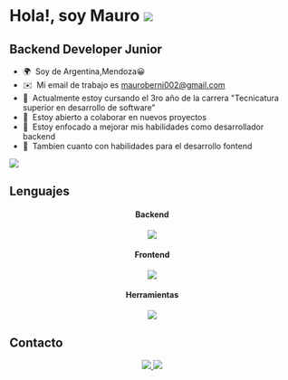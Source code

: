 Hola!, soy Mauro ![](https://user-images.githubusercontent.com/18350557/176309783-0785949b-9127-417c-8b55-ab5a4333674e.gif)
==================================================================================================================================

Backend Developer Junior
------------------------------


* 🌍  Soy de Argentina,Mendoza😀
* ✉️  Mi email de trabajo es [mauroberni002@gmail.com](mailto:krishnadevv12@gmail.com)
* 📖  Actualmente estoy cursando el 3ro año de la carrera "Tecnicatura superior en desarrollo de software"
* 🤝  Estoy abierto a colaborar en nuevos proyectos
* 📘  Estoy enfocado a mejorar mis habilidades como desarrollador backend 
* 📗  Tambien cuanto con habilidades para el desarrollo fontend


<a href="https://www.github.com/krishnadev7" target="_blank" rel="noreferrer"><img
src="https://img.shields.io/github/followers/krishnadev7?logo=github&style=for-the-badge&color=ef4444&labelColor=0f172a" /></a>
<h2 >Lenguajes</h2>
<div align="center">
  <h4>Backend</h4>
    <p align="center">
  <a href="https://skillicons.dev">
    <img src="https://skillicons.dev/icons?i=python,django,mysql" />
  </a>
</p>
</div>
<div align="center">
  <h4>Frontend</h4>
  <p align="center">
  <a href="https://skillicons.dev">
    <img src="https://skillicons.dev/icons?i=html,css,react" />
  </a>
</p>
</div>
<div align="center">
  <h4>Herramientas</h4>
  <p align="center">
  <a href="https://skillicons.dev">
    <img src="https://skillicons.dev/icons?i=git,vscode,postman" />
  </a>
</p>
</div>

<h2>Contacto</h2>
<div align="center">
  <p align="center">
  <a href="https://www.linkedin.com/in/maurodev">
    <img src="https://skillicons.dev/icons?i=linkedin" />
  </a>
  <a href="mailto:mauroberni002@example.com">
    <img src="https://skillicons.dev/icons?i=gmail" />
  </a>
</p>
</div>


  

